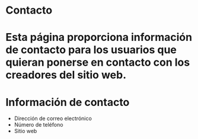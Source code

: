 # Contacto

# Esta página proporciona información de contacto para los usuarios que quieran ponerse en contacto con los creadores del sitio web.

# Información de contacto
* Dirección de correo electrónico
* Número de teléfono
* Sitio web
